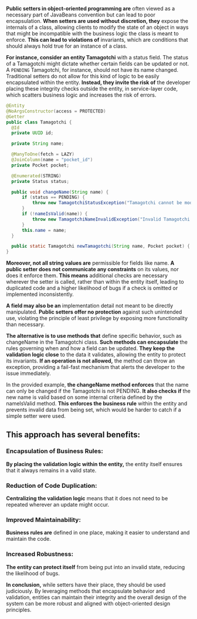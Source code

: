 **Public setters in object-oriented programming are** often viewed as a necessary part of 
JavaBeans convention but can lead to poor encapsulation. 
**When setters are used without discretion, they** expose the internals of a class, 
allowing clients to modify the state of an object in ways that might be incompatible with the business logic the class is meant to enforce. 
**This can lead to violations of** invariants, which are conditions that should always hold true for an instance of a class.

**For instance, consider an entity Tamagotchi** with a status field. The status of a Tamagotchi might dictate whether certain fields can be updated or not. 
A `PENDING` Tamagotchi, for instance, should not have its name changed. Traditional setters do not allow for this kind of logic to be easily encapsulated within the entity. 
**Instead, they invite the risk of** the developer placing these integrity checks outside the entity, in service-layer code, 
which scatters business logic and increases the risk of errors.

```java
@Entity
@NoArgsConstructor(access = PROTECTED)
@Getter
public class Tamagotchi {
  @Id
  private UUID id;

  private String name;

  @ManyToOne(fetch = LAZY)
  @JoinColumn(name = "pocket_id")
  private Pocket pocket;

  @Enumerated(STRING)
  private Status status;

  public void changeName(String name) {
      if (status == PENDING) {
          throw new TamagotchiStatusException("Tamagotchi cannot be modified because it's PENDING");
      }
      if (!nameIsValid(name)) {
          throw new TamagotchiNameInvalidException("Invalid Tamagotchi name: " + name);
      }
      this.name = name;
  }

  public static Tamagotchi newTamagotchi(String name, Pocket pocket) { /* entity creation */ }
}
```

**Moreover, not all string values are** permissible for fields like name. 
**A public setter does not communicate any constraints** on its values, nor does it enforce them. 
**This means** additional checks are necessary wherever the setter is called, rather than within the entity itself, 
leading to duplicated code and a higher likelihood of bugs if a check is omitted or implemented inconsistently.

**A field may also be an** implementation detail not meant to be directly manipulated. 
**Public setters offer no protection** against such unintended use, violating the principle of least privilege by exposing more functionality than necessary.

**The alternative is to use methods that** define specific behavior, such as changeName in the Tamagotchi class. 
**Such methods can encapsulate** the rules governing when and how a field can be updated. 
**They keep the validation logic close** to the data it validates, allowing the entity to protect its invariants. 
**If an operation is not allowed,** the method can throw an exception, providing a fail-fast mechanism that alerts the developer to the issue immediately.

In the provided example, **the changeName method enforces** that the name can only be changed if the Tamagotchi is not PENDING. 
**It also checks if** the new name is valid based on some internal criteria defined by the nameIsValid method. 
**This enforces the business rule** within the entity and prevents invalid data from being set, which would be harder to catch if a simple setter were used.

## This approach has several benefits:

### Encapsulation of Business Rules: 
**By placing the validation logic within the entity,** the entity itself ensures that it always remains in a valid state.

### Reduction of Code Duplication: 
**Centralizing the validation logic** means that it does not need to be repeated wherever an update might occur.

### Improved Maintainability: 
**Business rules are** defined in one place, making it easier to understand and maintain the code.

### Increased Robustness: 
**The entity can protect itself** from being put into an invalid state, reducing the likelihood of bugs.

**In conclusion,** while setters have their place, they should be used judiciously. By leveraging methods that encapsulate behavior and validation, 
entities can maintain their integrity and the overall design of the system can be more robust and aligned with object-oriented design principles.